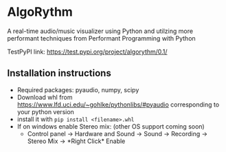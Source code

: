 # AlgoRythm
A real-time audio/music visualizer using Python and utilzing more performant techniques from Performant Programming with Python

TestPyPI link: https://test.pypi.org/project/algorythm/0.1/

## Installation instructions
- Required packages: pyaudio, numpy, scipy
- Download whl from https://www.lfd.uci.edu/~gohlke/pythonlibs/#pyaudio corresponding to your python version
- install it with ```pip install <filename>.whl```
- If on windows enable Stereo mix: (other OS support coming soon)
  - Control panel -> Hardware and Sound -> Sound -> Recording -> Stereo Mix -> \*Right Click\* Enable